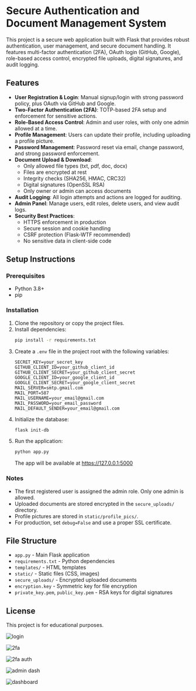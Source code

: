 # Secure Authentication and Document Management System

This project is a secure web application built with Flask that provides robust authentication, user management, and secure document handling. It features multi-factor authentication (2FA), OAuth login (GitHub, Google), role-based access control, encrypted file uploads, digital signatures, and audit logging.

## Features

- **User Registration & Login**: Manual signup/login with strong password policy, plus OAuth via GitHub and Google.
- **Two-Factor Authentication (2FA)**: TOTP-based 2FA setup and enforcement for sensitive actions.
- **Role-Based Access Control**: Admin and user roles, with only one admin allowed at a time.
- **Profile Management**: Users can update their profile, including uploading a profile picture.
- **Password Management**: Password reset via email, change password, and strong password enforcement.
- **Document Upload & Download**:
  - Only allowed file types (txt, pdf, doc, docx)
  - Files are encrypted at rest
  - Integrity checks (SHA256, HMAC, CRC32)
  - Digital signatures (OpenSSL RSA)
  - Only owner or admin can access documents
- **Audit Logging**: All login attempts and actions are logged for auditing.
- **Admin Panel**: Manage users, edit roles, delete users, and view audit logs.
- **Security Best Practices**:
  - HTTPS enforcement in production
  - Secure session and cookie handling
  - CSRF protection (Flask-WTF recommended)
  - No sensitive data in client-side code

## Setup Instructions

### Prerequisites
- Python 3.8+
- pip

### Installation
1. Clone the repository or copy the project files.
2. Install dependencies:
   ```sh
   pip install -r requirements.txt
   ```
3. Create a `.env` file in the project root with the following variables:
   ```env
   SECRET_KEY=your_secret_key
   GITHUB_CLIENT_ID=your_github_client_id
   GITHUB_CLIENT_SECRET=your_github_client_secret
   GOOGLE_CLIENT_ID=your_google_client_id
   GOOGLE_CLIENT_SECRET=your_google_client_secret
   MAIL_SERVER=smtp.gmail.com
   MAIL_PORT=587
   MAIL_USERNAME=your_email@gmail.com
   MAIL_PASSWORD=your_email_password
   MAIL_DEFAULT_SENDER=your_email@gmail.com
   ```
4. Initialize the database:
   ```sh
   flask init-db
   ```
5. Run the application:
   ```sh
   python app.py
   ```
   The app will be available at https://127.0.0.1:5000

### Notes
- The first registered user is assigned the admin role. Only one admin is allowed.
- Uploaded documents are stored encrypted in the `secure_uploads/` directory.
- Profile pictures are stored in `static/profile_pics/`.
- For production, set `debug=False` and use a proper SSL certificate.

## File Structure
- `app.py` - Main Flask application
- `requirements.txt` - Python dependencies
- `templates/` - HTML templates
- `static/` - Static files (CSS, images)
- `secure_uploads/` - Encrypted uploaded documents
- `encryption.key` - Symmetric key for file encryption
- `private_key.pem`, `public_key.pem` - RSA keys for digital signatures

## License
This project is for educational purposes.

![login](https://github.com/user-attachments/assets/126fe215-2ca5-45c7-ac20-9b813af01621)


![2fa](https://github.com/user-attachments/assets/8ba9efd8-fdca-4055-8420-43bb0dd7f8a4)


![2fa auth](https://github.com/user-attachments/assets/909229c6-0ece-4780-bf64-9f0e4cfed125)


![admin dash](https://github.com/user-attachments/assets/25214a4c-d3b0-4fc4-8b33-b6c64506c76f)



![dashboard](https://github.com/user-attachments/assets/3097501e-1ae2-4085-85bf-827e87ecbbb5)

